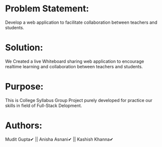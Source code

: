 # Problem Statement:
Develop a web application to facilitate collaboration between teachers and students.

# Solution:
We Created a live Whiteboard sharing web application to encourage realtime learning and collaboration between teachers and students.

# Purpose:
This is College Syllabus Group Project purely developed for practice our skills in field of Full-Stack Delopment.

# Authors:
Mudit Gupta✔ || Anisha Asnani✔ || Kashish Khanna✔
   
